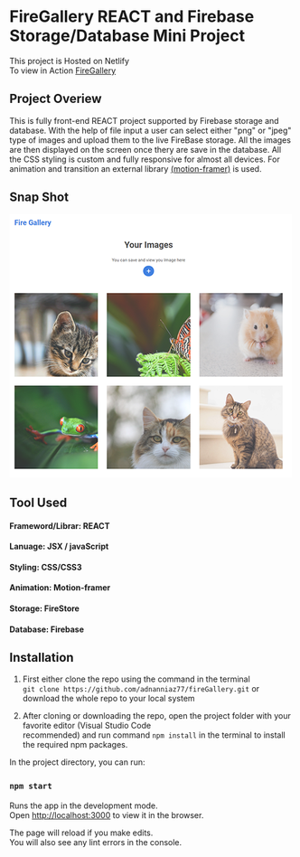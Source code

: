 # FireGallery REACT and Firebase Storage/Database Mini Project

This project is Hosted on Netlify <br />
To view in Action [FireGallery](https://csb-cg1ur.netlify.app/)

## Project Overiew

This is fully front-end REACT project supported by Firebase storage and database. With the help of file input a user can select either "png" or "jpeg" type of images and upload them to the live FireBase storage. All the images are then displayed on the screen once thery are save in the database. All the CSS styling is custom and fully responsive for almost all devices. For animation and transition an external library [(motion-framer)](https://www.framer.com/motion/) is used.

## Snap Shot

![Image of Project](public/readme-resources/project-snapshot.png)

## Tool Used

#### Frameword/Librar: REACT <br/>

#### Lanuage: JSX / javaScript <br />

#### Styling: CSS/CSS3 <br />

#### Animation: Motion-framer

#### Storage: FireStore <br />

#### Database: Firebase <br />

## Installation

1. First either clone the repo using the command in the terminal <br />
   `git clone https://github.com/adnanniaz77/fireGallery.git` or <br />
   download the whole repo to your local system

2. After cloning or downloading the repo, open the project folder with your favorite editor (Visual Studio Code <br />
   recommended) and run command `npm install` in the terminal to install the required npm packages.

In the project directory, you can run:

### `npm start`

Runs the app in the development mode.<br />
Open [http://localhost:3000](http://localhost:3000) to view it in the browser.

The page will reload if you make edits.<br />
You will also see any lint errors in the console.
